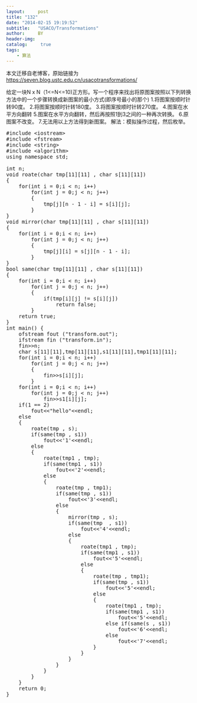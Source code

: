 ```yaml
---
layout:     post
title: "132"
date: "2014-02-15 19:19:52"
subtitle:   "USACO/Transformations"
author:     BY
header-img:
catalog: 	 true
tags:
    - 算法
---
```


本文迁移自老博客，原始链接为 <https://seven.blog.ustc.edu.cn/usacotransformations/>

给定一块N x N（1<=N<=10)正方形。写一个程序来找出将原图案按照以下列转换方法中的一个步骤转换成新图案的最小方式(即序号最小的那个) 
1.将图案按顺时针转90度。 
2.将图案按顺时针转180度。 
3.将图案按顺时针转270度。 
4.图案在水平方向翻转 
5.图案在水平方向翻转，然后再按照1到3之间的一种再次转换。 
6.原图案不改变。 
7.无法用以上方法得到新图案。
解法：模拟操作过程，然后枚举。 
<pre class = "brush:[cpp]">
#include &lt;iostream&gt;
#include &lt;fstream&gt;
#include &lt;string&gt;
#include &lt;algorithm&gt;
using namespace std;

int n;
void roate(char tmp[11][11] , char s[11][11])
{
    for(int i = 0;i < n; i++)
        for(int j = 0;j < n; j++)
        {
            tmp[j][n - 1 - i] = s[i][j];
        }
}
void mirror(char tmp[11][11] , char s[11][11])
{
    for(int i = 0;i < n; i++)
        for(int j = 0;j < n; j++)
        {
            tmp[j][i] = s[j][n - 1 - i];
        }
}
bool same(char tmp[11][11] , char s[11][11])
{
    for(int i = 0;i < n; i++)
        for(int j = 0;j < n; j++)
        {
            if(tmp[i][j] != s[i][j])
                return false;
        }
    return true;
}
int main() {
    ofstream fout ("transform.out");
    ifstream fin ("transform.in");
    fin&gt;&gt;n;
    char s[11][11],tmp[11][11],s1[11][11],tmp1[11][11];
    for(int i = 0;i < n; i++)
        for(int j = 0;j < n; j++)
        {
            fin&gt;&gt;s[i][j];
        }
    for(int i = 0;i < n; i++)
        for(int j = 0;j < n; j++)
            fin&gt;&gt;s1[i][j];
    if(1 == 2)
        fout&lt;&lt;"hello"&lt;&lt;endl;
    else
    {
        roate(tmp , s);
        if(same(tmp , s1))
            fout&lt;&lt;'1'&lt;&lt;endl;
        else
        {
            roate(tmp1 , tmp);
            if(same(tmp1 , s1))
                fout&lt;&lt;'2'&lt;&lt;endl;
            else
            {
                roate(tmp , tmp1);
                if(same(tmp , s1))
                    fout&lt;&lt;'3'&lt;&lt;endl;
                else
                {
                    mirror(tmp , s);
                    if(same(tmp  , s1))
                        fout&lt;&lt;'4'&lt;&lt;endl;
                    else
                    {
                        roate(tmp1 , tmp);
                        if(same(tmp1 , s1))
                            fout&lt;&lt;'5'&lt;&lt;endl;
                        else
                        {
                            roate(tmp , tmp1);
                            if(same(tmp , s1))
                                fout&lt;&lt;'5'&lt;&lt;endl;
                            else
                            {
                                roate(tmp1 , tmp);
                                if(same(tmp1 , s1))
                                    fout&lt;&lt;'5'&lt;&lt;endl;
                                else if(same(s , s1))
                                    fout&lt;&lt;'6'&lt;&lt;endl;
                                else
                                    fout&lt;&lt;'7'&lt;&lt;endl;
                            }
                        }
                    }
                }
            }
        }
    }
    return 0;
}
</pre>

